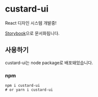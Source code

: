 # custard-ui

React 디자인 시스템 개발중!

[Storybook](https://custardcream98.github.io/custard-ui)으로 문서화됩니다.

## 사용하기

custard-ui는 node package로 배포돼었습니다.

### npm

```shell
npm i custard-ui
# or yarn i custard-ui
```
